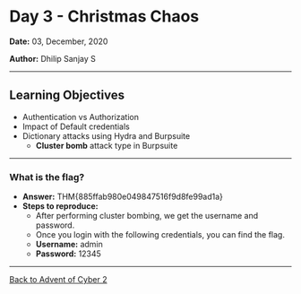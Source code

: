 # Day 3 - Christmas Chaos

**Date:** 03, December, 2020

**Author:** Dhilip Sanjay S

---
## Learning Objectives
- Authentication vs Authorization
- Impact of Default credentials
- Dictionary attacks using Hydra and Burpsuite
    - **Cluster bomb** attack type in Burpsuite

---
### What is the flag?
- **Answer:** THM{885ffab980e049847516f9d8fe99ad1a}
- **Steps to reproduce:**
    - After performing cluster bombing, we get the username and password.
    - Once you login with the following credentials, you can find the flag. 
    - **Username:** admin
    - **Password:** 12345
---
[Back to Advent of Cyber 2](/Advent%20of%20Cyber%202) 